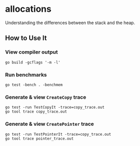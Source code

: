 # allocations
Understanding the differences between the stack and the heap.

## How to Use It

### View compiler output
```
go build -gcflags '-m -l'
```

### Run benchmarks
```
go test -bench . -benchmem
```

### Generate & view `CreateCopy` trace
```
go test -run TestCopyIt -trace=copy_trace.out
go tool trace copy_trace.out
```

### Generate & view `CreatePointer` trace
```
go test -run TestPointerIt -trace=copy_trace.out
go tool trace pointer_trace.out
```
